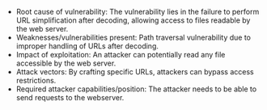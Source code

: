 - Root cause of vulnerability: The vulnerability lies in the failure to perform URL simplification after decoding, allowing access to files readable by the web server.
- Weaknesses/vulnerabilities present: Path traversal vulnerability due to improper handling of URLs after decoding.
- Impact of exploitation: An attacker can potentially read any file accessible by the web server.
- Attack vectors: By crafting specific URLs, attackers can bypass access restrictions.
- Required attacker capabilities/position: The attacker needs to be able to send requests to the webserver.
